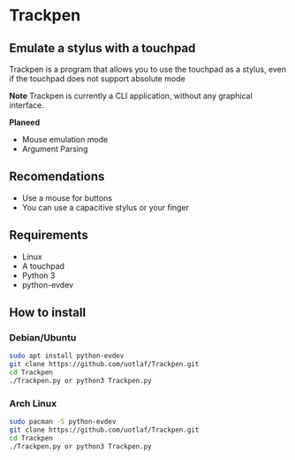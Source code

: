 # Trackpen
## Emulate a stylus with a touchpad

Trackpen is a program that allows you to use the touchpad as a stylus, even if the touchpad does not support absolute mode 

**Note** Trackpen is currently a CLI application, without any graphical interface. 

**Planeed** 
- Mouse emulation mode
- Argument Parsing

## Recomendations
- Use a mouse for buttons
- You can use a capacitive stylus or your finger

## Requirements
- Linux
- A touchpad
- Python 3
- python-evdev 

## How to install
### Debian/Ubuntu
````bash
sudo apt install python-evdev
git clone https://github.com/uotlaf/Trackpen.git
cd Trackpen
./Trackpen.py or python3 Trackpen.py
````
### Arch Linux
````bash
sudo pacman -S python-evdev
git clone https://github.com/uotlaf/Trackpen.git
cd Trackpen
./Trackpen.py or python3 Trackpen.py
````
